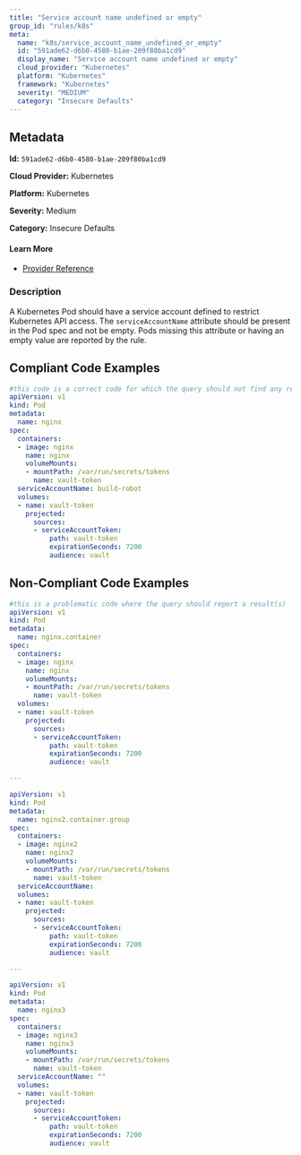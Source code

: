 ```yaml
---
title: "Service account name undefined or empty"
group_id: "rules/k8s"
meta:
  name: "k8s/service_account_name_undefined_or_empty"
  id: "591ade62-d6b0-4580-b1ae-209f80ba1cd9"
  display_name: "Service account name undefined or empty"
  cloud_provider: "Kubernetes"
  platform: "Kubernetes"
  framework: "Kubernetes"
  severity: "MEDIUM"
  category: "Insecure Defaults"
---
```

## Metadata

**Id:** `591ade62-d6b0-4580-b1ae-209f80ba1cd9`

**Cloud Provider:** Kubernetes

**Platform:** Kubernetes

**Severity:** Medium

**Category:** Insecure Defaults

#### Learn More

 - [Provider Reference](https://kubernetes.io/docs/tasks/configure-pod-container/configure-service-account/)

### Description

 A Kubernetes Pod should have a service account defined to restrict Kubernetes API access. The `serviceAccountName` attribute should be present in the Pod spec and not be empty. Pods missing this attribute or having an empty value are reported by the rule.


## Compliant Code Examples
```yaml
#this code is a correct code for which the query should not find any result
apiVersion: v1
kind: Pod
metadata:
  name: nginx
spec:
  containers:
  - image: nginx
    name: nginx
    volumeMounts:
    - mountPath: /var/run/secrets/tokens
      name: vault-token
  serviceAccountName: build-robot
  volumes:
  - name: vault-token
    projected:
      sources:
      - serviceAccountToken:
          path: vault-token
          expirationSeconds: 7200
          audience: vault
```
## Non-Compliant Code Examples
```yaml
#this is a problematic code where the query should report a result(s)
apiVersion: v1
kind: Pod
metadata:
  name: nginx.container
spec:
  containers:
  - image: nginx
    name: nginx
    volumeMounts:
    - mountPath: /var/run/secrets/tokens
      name: vault-token
  volumes:
  - name: vault-token
    projected:
      sources:
      - serviceAccountToken:
          path: vault-token
          expirationSeconds: 7200
          audience: vault

---

apiVersion: v1
kind: Pod
metadata:
  name: nginx2.container.group
spec:
  containers:
  - image: nginx2
    name: nginx2
    volumeMounts:
    - mountPath: /var/run/secrets/tokens
      name: vault-token
  serviceAccountName:
  volumes:
  - name: vault-token
    projected:
      sources:
      - serviceAccountToken:
          path: vault-token
          expirationSeconds: 7200
          audience: vault

---

apiVersion: v1
kind: Pod
metadata:
  name: nginx3
spec:
  containers:
  - image: nginx3
    name: nginx3
    volumeMounts:
    - mountPath: /var/run/secrets/tokens
      name: vault-token
  serviceAccountName: ""
  volumes:
  - name: vault-token
    projected:
      sources:
      - serviceAccountToken:
          path: vault-token
          expirationSeconds: 7200
          audience: vault


```